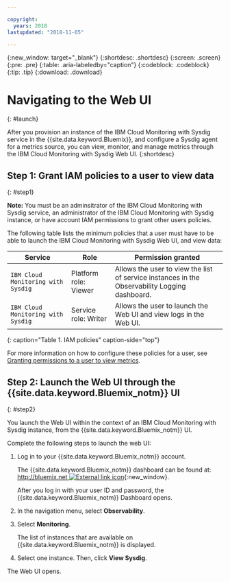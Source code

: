 ```yaml
---

copyright:
  years: 2018
lastupdated: "2018-11-05"

---
```


{:new_window: target="_blank"}
{:shortdesc: .shortdesc}
{:screen: .screen}
{:pre: .pre}
{:table: .aria-labeledby="caption"}
{:codeblock: .codeblock}
{:tip: .tip}
{:download: .download}

# Navigating to the Web UI
{: #launch}

After you provision an instance of the IBM Cloud Monitoring with Sysdig service in the {{site.data.keyword.Bluemix}}, and configure a Sysdig agent for a metrics source, you can view, monitor, and manage metrics through the IBM Cloud Monitoring with Sysdig Web UI.
{:shortdesc}


## Step 1: Grant IAM policies to a user to view data 
{: #step1}

**Note:** You must be an adminsitrator of the IBM Cloud Monitoring with Sysdig service, an administrator of the IBM Cloud Monitoring with Sysdig instance, or have account IAM permissions to grant other users policies.

The following table lists the minimum policies that a user must have to be able to launch the IBM Cloud Monitoring with Sysdig Web UI, and view data:

| Service                        | Role                      | Permission granted                                                                            |
|--------------------------------|---------------------------|-----------------------------------------------------------------------------------------------|
| `IBM Cloud Monitoring with Sysdig` | Platform role: Viewer     | Allows the user to view the list of service instances in the Observability Logging dashboard. |
| `IBM Cloud Monitoring with Sysdig` | Service role: Writer      | Allows the user to launch the Web UI and view logs in the Web UI.                             |
{: caption="Table 1. IAM policies" caption-side="top"} 

For more information on how to configure these policies for a user, see [Granting permissions to a user to view metrics](/docs/services/Monitoring-with-Sysdig/iam_work.html#user_sysdig).


## Step 2: Launch the Web UI through the {{site.data.keyword.Bluemix_notm}} UI
{: #step2}

You launch the Web UI within the context of an IBM Cloud Monitoring with Sysdig instance, from the {{site.data.keyword.Bluemix_notm}} UI. 

Complete the following steps to launch the web UI:

1. Log in to your {{site.data.keyword.Bluemix_notm}} account.

    The {{site.data.keyword.Bluemix_notm}} dashboard can be found at: [http://bluemix.net ![External link icon](../../icons/launch-glyph.svg "External link icon")](http://bluemix.net){:new_window}.

	After you log in with your user ID and password, the {{site.data.keyword.Bluemix_notm}} Dashboard opens.

2. In the navigation menu, select **Observability**. 

3. Select **Monitoring**. 

    The list of instances that are available on {{site.data.keyword.Bluemix_notm}} is displayed.

4. Select one instance. Then, click **View Sysdig**.

The Web UI opens.
